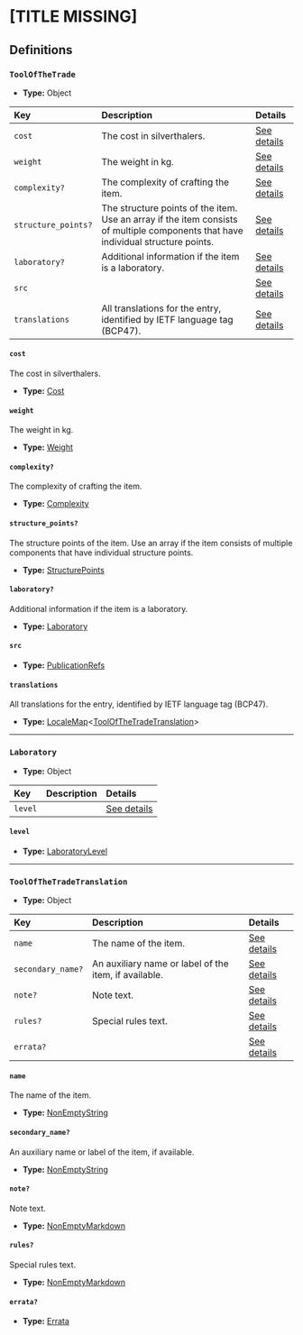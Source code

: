 # [TITLE MISSING]

## Definitions

### <a name="ToolOfTheTrade"></a> `ToolOfTheTrade`

- **Type:** Object

Key | Description | Details
:-- | :-- | :--
`cost` | The cost in silverthalers. | <a href="#ToolOfTheTrade/cost">See details</a>
`weight` | The weight in kg. | <a href="#ToolOfTheTrade/weight">See details</a>
`complexity?` | The complexity of crafting the item. | <a href="#ToolOfTheTrade/complexity">See details</a>
`structure_points?` | The structure points of the item. Use an array if the item consists of multiple components that have individual structure points. | <a href="#ToolOfTheTrade/structure_points">See details</a>
`laboratory?` | Additional information if the item is a laboratory. | <a href="#ToolOfTheTrade/laboratory">See details</a>
`src` |  | <a href="#ToolOfTheTrade/src">See details</a>
`translations` | All translations for the entry, identified by IETF language tag (BCP47). | <a href="#ToolOfTheTrade/translations">See details</a>

#### <a name="ToolOfTheTrade/cost"></a> `cost`

The cost in silverthalers.

- **Type:** <a href="./_Item.md#Cost">Cost</a>

#### <a name="ToolOfTheTrade/weight"></a> `weight`

The weight in kg.

- **Type:** <a href="./_Item.md#Weight">Weight</a>

#### <a name="ToolOfTheTrade/complexity"></a> `complexity?`

The complexity of crafting the item.

- **Type:** <a href="./_Item.md#Complexity">Complexity</a>

#### <a name="ToolOfTheTrade/structure_points"></a> `structure_points?`

The structure points of the item. Use an array if the item consists of
multiple components that have individual structure points.

- **Type:** <a href="./_Item.md#StructurePoints">StructurePoints</a>

#### <a name="ToolOfTheTrade/laboratory"></a> `laboratory?`

Additional information if the item is a laboratory.

- **Type:** <a href="#Laboratory">Laboratory</a>

#### <a name="ToolOfTheTrade/src"></a> `src`

- **Type:** <a href="../../source/_PublicationRef.md#PublicationRefs">PublicationRefs</a>

#### <a name="ToolOfTheTrade/translations"></a> `translations`

All translations for the entry, identified by IETF language tag (BCP47).

- **Type:** <a href="../../_LocaleMap.md#LocaleMap">LocaleMap</a>&lt;<a href="#ToolOfTheTradeTranslation">ToolOfTheTradeTranslation</a>&gt;

---

### <a name="Laboratory"></a> `Laboratory`

- **Type:** Object

Key | Description | Details
:-- | :-- | :--
`level` |  | <a href="#Laboratory/level">See details</a>

#### <a name="Laboratory/level"></a> `level`

- **Type:** <a href="./_Herbary.md#LaboratoryLevel">LaboratoryLevel</a>

---

### <a name="ToolOfTheTradeTranslation"></a> `ToolOfTheTradeTranslation`

- **Type:** Object

Key | Description | Details
:-- | :-- | :--
`name` | The name of the item. | <a href="#ToolOfTheTradeTranslation/name">See details</a>
`secondary_name?` | An auxiliary name or label of the item, if available. | <a href="#ToolOfTheTradeTranslation/secondary_name">See details</a>
`note?` | Note text. | <a href="#ToolOfTheTradeTranslation/note">See details</a>
`rules?` | Special rules text. | <a href="#ToolOfTheTradeTranslation/rules">See details</a>
`errata?` |  | <a href="#ToolOfTheTradeTranslation/errata">See details</a>

#### <a name="ToolOfTheTradeTranslation/name"></a> `name`

The name of the item.

- **Type:** <a href="../../_NonEmptyString.md#NonEmptyString">NonEmptyString</a>

#### <a name="ToolOfTheTradeTranslation/secondary_name"></a> `secondary_name?`

An auxiliary name or label of the item, if available.

- **Type:** <a href="../../_NonEmptyString.md#NonEmptyString">NonEmptyString</a>

#### <a name="ToolOfTheTradeTranslation/note"></a> `note?`

Note text.

- **Type:** <a href="../../_NonEmptyString.md#NonEmptyMarkdown">NonEmptyMarkdown</a>

#### <a name="ToolOfTheTradeTranslation/rules"></a> `rules?`

Special rules text.

- **Type:** <a href="../../_NonEmptyString.md#NonEmptyMarkdown">NonEmptyMarkdown</a>

#### <a name="ToolOfTheTradeTranslation/errata"></a> `errata?`

- **Type:** <a href="../../source/_Erratum.md#Errata">Errata</a>
